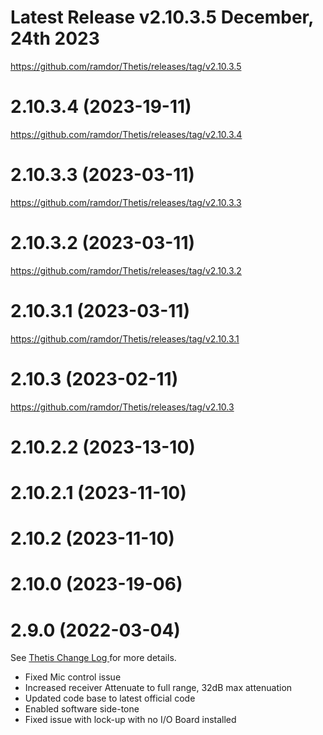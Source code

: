 # Latest Release v2.10.3.5 December, 24th 2023
https://github.com/ramdor/Thetis/releases/tag/v2.10.3.5

# 2.10.3.4 (2023-19-11)
https://github.com/ramdor/Thetis/releases/tag/v2.10.3.4

# 2.10.3.3 (2023-03-11)
https://github.com/ramdor/Thetis/releases/tag/v2.10.3.3

# 2.10.3.2 (2023-03-11)
https://github.com/ramdor/Thetis/releases/tag/v2.10.3.2

# 2.10.3.1 (2023-03-11)
https://github.com/ramdor/Thetis/releases/tag/v2.10.3.1

# 2.10.3 (2023-02-11)
https://github.com/ramdor/Thetis/releases/tag/v2.10.3

# 2.10.2.2 (2023-13-10)

# 2.10.2.1 (2023-11-10)

# 2.10.2 (2023-11-10)

# 2.10.0 (2023-19-06)

# 2.9.0 (2022-03-04)
See [ Thetis Change Log ](https://github.com/TAPR/OpenHPSDR-Thetis/blob/master/Thetis%20v2.9.0%20Change%20Log.pdf) for more details.

- Fixed Mic control issue
- Increased receiver Attenuate to full range, 32dB max attenuation
- Updated code base to latest official code
- Enabled software side-tone
- Fixed issue with lock-up with no I/O Board installed
